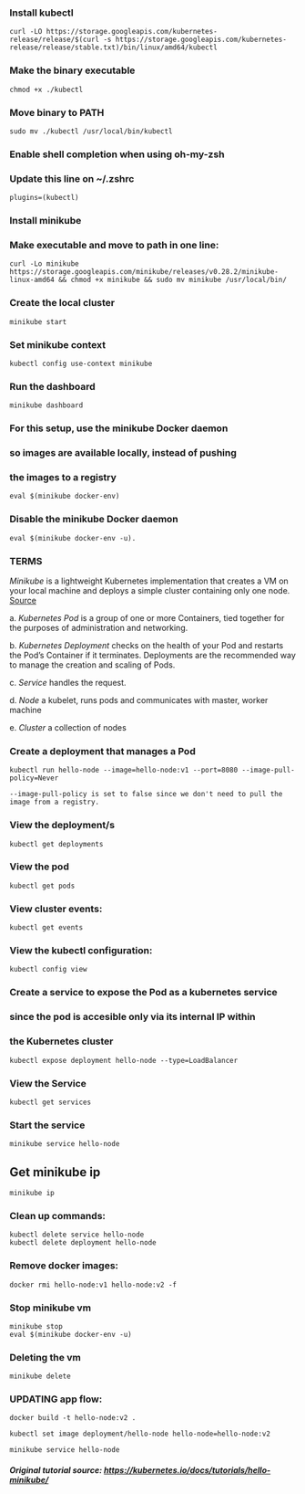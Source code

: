 ### Install kubectl
    curl -LO https://storage.googleapis.com/kubernetes-release/release/$(curl -s https://storage.googleapis.com/kubernetes-release/release/stable.txt)/bin/linux/amd64/kubectl

### Make the binary executable

    chmod +x ./kubectl

### Move binary to PATH
    
    sudo mv ./kubectl /usr/local/bin/kubectl

### Enable shell completion when using oh-my-zsh
### Update this line on ~/.zshrc

    plugins=(kubectl) 


### Install minikube
### Make executable and move to path in one line:

    curl -Lo minikube https://storage.googleapis.com/minikube/releases/v0.28.2/minikube-linux-amd64 && chmod +x minikube && sudo mv minikube /usr/local/bin/

### Create the local cluster

    minikube start

### Set minikube context

    kubectl config use-context minikube

### Run the dashboard

    minikube dashboard

### For this setup, use the minikube Docker daemon
### so images are available locally, instead of pushing
### the images to a registry

    eval $(minikube docker-env)

### Disable the minikube Docker daemon
    
    eval $(minikube docker-env -u).

### **TERMS**
*Minikube* is a lightweight Kubernetes implementation that creates a VM on your local machine and deploys a simple cluster containing only one node.  [Source](https://kubernetes.io/docs/tutorials/kubernetes-basics/create-cluster/cluster-intro/)

a. *Kubernetes Pod* is a group of one or more Containers, tied together for the purposes of administration and networking. 

b. *Kubernetes Deployment* checks on the health of your Pod and restarts the Pod’s Container if it terminates. Deployments are the recommended way to manage the creation and scaling of Pods.

c. *Service* handles the request.

d. *Node* a kubelet, runs pods and communicates with master, worker machine

e. *Cluster* a collection of nodes

### Create a deployment that manages a Pod

    kubectl run hello-node --image=hello-node:v1 --port=8080 --image-pull-policy=Never

    --image-pull-policy is set to false since we don't need to pull the image from a registry.

### View the deployment/s

    kubectl get deployments

###  View the pod

    kubectl get pods

### View cluster events:

    kubectl get events

### View the kubectl configuration:

    kubectl config view

### Create a service to expose the Pod as a kubernetes service
### since the pod is accesible only via its internal IP within
### the Kubernetes cluster

    kubectl expose deployment hello-node --type=LoadBalancer

### View the Service 

    kubectl get services

### Start the service

    minikube service hello-node

## Get minikube ip

    minikube ip

### Clean up commands:

    kubectl delete service hello-node
    kubectl delete deployment hello-node

### Remove docker images:

    docker rmi hello-node:v1 hello-node:v2 -f

### Stop minikube vm

    minikube stop
    eval $(minikube docker-env -u)

### Deleting the vm

    minikube delete

### UPDATING app flow:

    docker build -t hello-node:v2 .

    kubectl set image deployment/hello-node hello-node=hello-node:v2

    minikube service hello-node

##### Original tutorial source: https://kubernetes.io/docs/tutorials/hello-minikube/


